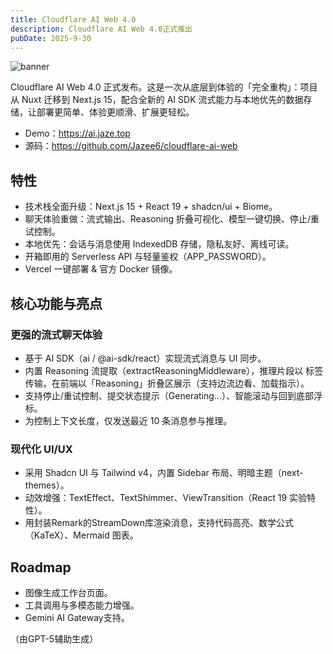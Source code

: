 ```yaml
---
title: Cloudflare AI Web 4.0
description: Cloudflare AI Web 4.0正式推出
pubDate: 2025-9-30
---
```


![banner](https://blog-cdn.jaze.top/2025/09/71724a1cf8d68bb6701a938ff9cc38a9)

Cloudflare AI Web 4.0 正式发布。这是一次从底层到体验的「完全重构」：项目从 Nuxt 迁移到 Next.js 15，配合全新的 AI SDK
流式能力与本地优先的数据存储，让部署更简单、体验更顺滑、扩展更轻松。

- Demo：https://ai.jaze.top
- 源码：https://github.com/Jazee6/cloudflare-ai-web

## 特性

- 技术栈全面升级：Next.js 15 + React 19 + shadcn/ui + Biome。
- 聊天体验重做：流式输出、Reasoning 折叠可视化、模型一键切换、停止/重试控制。
- 本地优先：会话与消息使用 IndexedDB 存储，隐私友好、离线可读。
- 开箱即用的 Serverless API 与轻量鉴权（APP_PASSWORD）。
- Vercel 一键部署 & 官方 Docker 镜像。

## 核心功能与亮点

### 更强的流式聊天体验

- 基于 AI SDK（ai / @ai-sdk/react）实现流式消息与 UI 同步。
- 内置 Reasoning 流提取（extractReasoningMiddleware），推理片段以 <think> 标签传输，在前端以「Reasoning」折叠区展示（支持边流边看、加载指示）。
- 支持停止/重试控制、提交状态提示（Generating…）、智能滚动与回到底部浮标。
- 为控制上下文长度，仅发送最近 10 条消息参与推理。

### 现代化 UI/UX

- 采用 Shadcn UI 与 Tailwind v4，内置 Sidebar 布局、明暗主题（next-themes）。
- 动效增强：TextEffect、TextShimmer、ViewTransition（React 19 实验特性）。
- 用封装Remark的StreamDown库渲染消息，支持代码高亮、数学公式（KaTeX）、Mermaid 图表。

## Roadmap

- 图像生成工作台页面。
- 工具调用与多模态能力增强。
- Gemini AI Gateway支持。

（由GPT-5辅助生成）